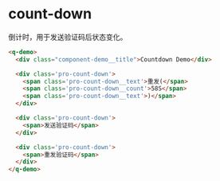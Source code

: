 # count-down

倒计时，用于发送验证码后状态变化。

<template>
  <q-demo>
    <div class="component-demo__title">Countdown Demo</div>
    <div class='pro-count-down'>
      <span class='pro-count-down__text'>重发(</span>
      <span class='pro-count-down__count'>58S</span>
      <span class='pro-count-down__text'>)</span>
    </div>
    <br />
    <div class='pro-count-down'>
      <span>发送验证码</span>
    </div>
    <br />
    <div class='pro-count-down'>
      <span>重发验证码</span>
    </div>
  </q-demo>
</template>

```html
<q-demo>
  <div class="component-demo__title">Countdown Demo</div>

  <div class='pro-count-down'>
    <span class='pro-count-down__text'>重发(</span>
    <span class='pro-count-down__count'>58S</span>
    <span class='pro-count-down__text'>)</span>
  </div>

  <div class='pro-count-down'>
    <span>发送验证码</span>
  </div>

  <div class='pro-count-down'>
    <span>重发验证码</span>
  </div>
</q-demo>
```
